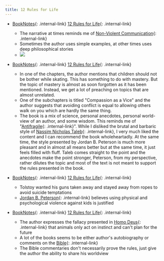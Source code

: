 ```yaml
---
title: 12 Rules for Life
---
```



- [BookNotes](/booknotes){: .internal-link} [12 Rules for Life](/12-rules-for-life){: .internal-link}
    - The narrative at times reminds me of [Non-Violent Communication](/non-violent-communication){: .internal-link}
    - Sometimes the author uses simple examples, at other times uses deep philosophical stories
    - ![](https://firebasestorage.googleapis.com/v0/b/firescript-577a2.appspot.com/o/imgs%2Fapp%2FDoomHammer%2FXj49c5h4yR.png?alt=media&token=66a05181-6e5a-4fa3-bb45-b14f4a7ea3a7)


- [BookNotes](/booknotes){: .internal-link} [12 Rules for Life](/12-rules-for-life){: .internal-link}
    - In one of the chapters, the author mentions that children should not be bother while skating. This has something to do with mastery. But the topic of mastery is almost as soon forgotten as it has been mentioned. Instead, we get a lot of preaching on topics that are almost unrelated.
    - One of the subchapters is titled "Compassion as a Vice" and the author suggests that avoiding conflict is equal to allowing others walk on you which are hardly the same thing. 
    - The book is a mix of science, personal anecdotes, personal world-view of an author, and some wisdom. This reminds me of "[Antifragile](/antifragile){: .internal-link}". While I disliked the brutal and barbaric style of [Nassim Nicholas Taleb](/nassim-nicholas-taleb){: .internal-link}, I very much liked the content and I can recommend the book wholeheartadly. At the same time, the style presented by Jordan B. Peterson is much more pleasant and in almost all means better but at the same time, it just feels filled with fluff. Taleb comes straight to the point and the anecdotes make the point stronger, Peterson, from my perspective, rather dilutes the topic and most of the text is not meant to support the rules presented in the book.


- [BookNotes](/booknotes){: .internal-link} [12 Rules for Life](/12-rules-for-life){: .internal-link}
    - Tolstoy wanted his guns taken away and stayed away from ropes to avoid suicide temptations
    - [Jordan B. Peterson](/jordan-b.-peterson){: .internal-link} believes using physical and psychological violence against kids is justified


- [BookNotes](/booknotes){: .internal-link} [12 Rules for Life](/12-rules-for-life){: .internal-link}
    - The author expresses the fallacy presented in [Homo Deus](/homo-deus){: .internal-link} that animals only act on instinct and can't plan for the future
    - A lot of the books seems to be either author's autobiography or comments on the [Bible](/bible){: .internal-link}
    - The Bible commentaries don't necessarily prove the rules, just give the author the ability to share his worldview


